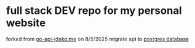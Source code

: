 # full stack DEV repo for my personal website 
forked from [go-api-jdeko.me](https://github.com/jdetok/go-api-jdeko.me) on 8/5/2025 migrate api to [postgres database](https://github.com/jdetok/bball-postgres-bld-etl)
